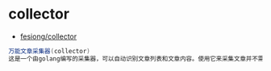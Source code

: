 # collector

- [fesiong/collector](https://github.com/fesiong/collector)

```c#
万能文章采集器(collector)
这是一个由golang编写的采集器，可以自动识别文章列表和文章内容。使用它来采集文章并不需要编写正则表达式，你只需要提供文章列表页的连接即可。
```

